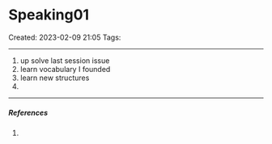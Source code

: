 # Speaking01
Created: 2023-02-09 21:05
Tags: 
____

1. up solve last session issue
2. learn vocabulary I founded
3. learn new structures
4. 

_____
##### References
1.

